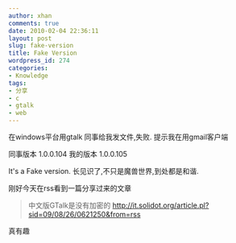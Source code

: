 ```yaml
---
author: xhan
comments: true
date: 2010-02-04 22:36:11
layout: post
slug: fake-version
title: Fake Version
wordpress_id: 274
categories:
- Knowledge
tags:
- 分享
- c
- gtalk
- web
---
```


在windows平台用gtalk
同事给我发文件,失败.
提示我在用gmail客户端

同事版本 1.0.0.104
我的版本 1.0.0.105

It's a Fake version.
长见识了,不只是魔兽世界,到处都是和谐.

刚好今天在rss看到一篇分享过来的文章




> 中文版GTalk是没有加密的
http://it.solidot.org/article.pl?sid=09/08/26/0621250&from=rss



真有趣

